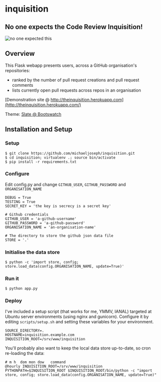 # inquisition

## No one expects the Code Review Inquisition!

![no one expected this](http://24.media.tumblr.com/tumblr_m4jru1wwGS1qmfjj7o1_500.jpg)

## Overview

This Flask webapp presents users, across a GitHub organisation's repositories:

- ranked by the number of pull request creations and pull request comments
- lists currently open pull requests across repos in an organisation

[Demonstration site @ http://theinquisition.herokuapp.com](http://theinquisition.herokuapp.com/)

Theme: [Slate @ Bootswatch](http://bootswatch.com/slate)

## Installation and Setup

### Setup

    $ git clone https://github.com/michaeljoseph/inquisition.git
    $ cd inquisition; virtualenv .; source bin/activate
    $ pip install -r requirements.txt

### Configure

Edit config.py and change `GITHUB_USER`, `GITHUB_PASSWORD` and `ORGANISATION_NAME`

	DEBUG = True
	TESTING = True
	SECRET_KEY = 'the key is secrecy is a secret key'
	
	# Github credentials
	GITHUB_USER = 'a-github-username'
	GITHUB_PASSWORD = 'a-github-password'
	ORGANISATION_NAME = 'an-organisation-name'
	
	# The directory to store the github json data file
	STORE = '.'

### Initialise the data store

	$ python -c 'import store, config; store.load_data(config.ORGANISATION_NAME, update=True)'

### Run it

    $ python app.py

### Deploy

I've included a setup script (that works for me, YMMV, IANAL) targeted at Ubuntu server environments (using nginx and gunicorn). Configure it by editing ``scripts/setup.sh`` and setting these variables for your environment.

    SOURCE_DIRECTORY=.
    HOSTNAME=inquisition.example.com
    INQUISITION_ROOT=/srv/www/inquisition


You'll probably also want to keep the local data store up-to-date, so cron re-loading the data:

    # m h  dom mon dow   command
    @hourly INQUISITION_ROOT=/srv/www/inquisition PYTHONPATH=$INQUISITION_ROOT $INQUISITION_ROOT/bin/python -c "import store, config; store.load_data(config.ORGANISATION_NAME, update=True)"


